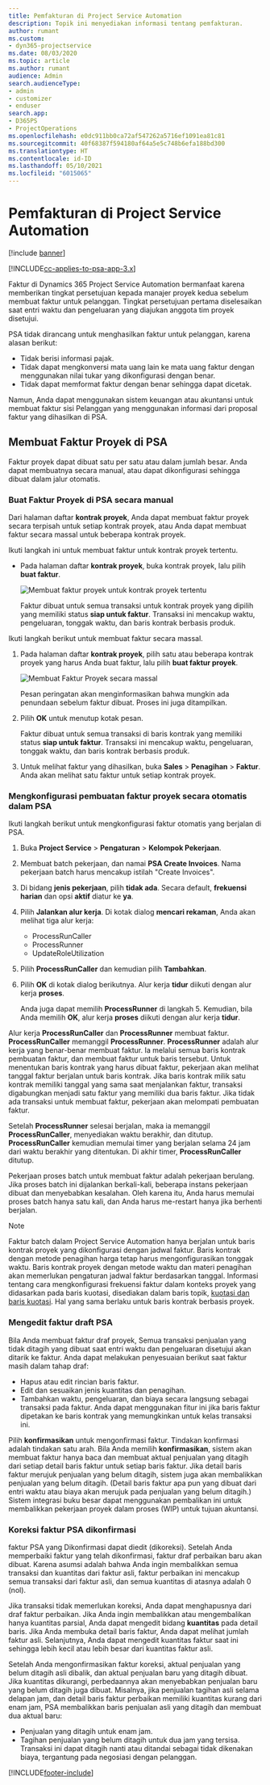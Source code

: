 ```yaml
---
title: Pemfakturan di Project Service Automation
description: Topik ini menyediakan informasi tentang pemfakturan.
author: rumant
ms.custom:
- dyn365-projectservice
ms.date: 08/03/2020
ms.topic: article
ms.author: rumant
audience: Admin
search.audienceType:
- admin
- customizer
- enduser
search.app:
- D365PS
- ProjectOperations
ms.openlocfilehash: e0dc911bb0ca72af547262a5716ef1091ea81c81
ms.sourcegitcommit: 40f68387f594180af64a5e5c748b6efa188bd300
ms.translationtype: HT
ms.contentlocale: id-ID
ms.lasthandoff: 05/10/2021
ms.locfileid: "6015065"
---
```

# <a name="invoicing-in-project-service-automation"></a>Pemfakturan di Project Service Automation

[!include [banner](../includes/psa-now-project-operations.md)]

[!INCLUDE[cc-applies-to-psa-app-3.x](../includes/cc-applies-to-psa-app-3x.md)]

Faktur di Dynamics 365 Project Service Automation bermanfaat karena memberikan tingkat persetujuan kepada manajer proyek kedua sebelum membuat faktur untuk pelanggan. Tingkat persetujuan pertama diselesaikan saat entri waktu dan pengeluaran yang diajukan anggota tim proyek disetujui.

PSA tidak dirancang untuk menghasilkan faktur untuk pelanggan, karena alasan berikut:

- Tidak berisi informasi pajak.
- Tidak dapat mengkonversi mata uang lain ke mata uang faktur dengan menggunakan nilai tukar yang dikonfigurasi dengan benar.
- Tidak dapat memformat faktur dengan benar sehingga dapat dicetak.

Namun, Anda dapat menggunakan sistem keuangan atau akuntansi untuk membuat faktur sisi Pelanggan yang menggunakan informasi dari proposal faktur yang dihasilkan di PSA.

## <a name="creating-project-invoices-in-psa"></a>Membuat Faktur Proyek di PSA

Faktur proyek dapat dibuat satu per satu atau dalam jumlah besar. Anda dapat membuatnya secara manual, atau dapat dikonfigurasi sehingga dibuat dalam jalur otomatis.

### <a name="manually-create-project-invoices-in-psa"></a>Buat Faktur Proyek di PSA secara manual

Dari halaman daftar **kontrak proyek**, Anda dapat membuat faktur proyek secara terpisah untuk setiap kontrak proyek, atau Anda dapat membuat faktur secara massal untuk beberapa kontrak proyek.

Ikuti langkah ini untuk membuat faktur untuk kontrak proyek tertentu.

- Pada halaman daftar **kontrak proyek**, buka kontrak proyek, lalu pilih **buat faktur**.

    ![Membuat faktur proyek untuk kontrak proyek tertentu](media/CreateProjectInvoicesOneByOne.png)

    Faktur dibuat untuk semua transaksi untuk kontrak proyek yang dipilih yang memiliki status **siap untuk faktur**. Transaksi ini mencakup waktu, pengeluaran, tonggak waktu, dan baris kontrak berbasis produk.

Ikuti langkah berikut untuk membuat faktur secara massal.

1. Pada halaman daftar **kontrak proyek**, pilih satu atau beberapa kontrak proyek yang harus Anda buat faktur, lalu pilih **buat faktur proyek**.

    ![Membuat Faktur Proyek secara massal](media/CreateProjectInvoicesBulk.png)

    Pesan peringatan akan menginformasikan bahwa mungkin ada penundaan sebelum faktur dibuat. Proses ini juga ditampilkan.

2. Pilih **OK** untuk menutup kotak pesan.

    Faktur dibuat untuk semua transaksi di baris kontrak yang memiliki status **siap untuk faktur**. Transaksi ini mencakup waktu, pengeluaran, tonggak waktu, dan baris kontrak berbasis produk.

3. Untuk melihat faktur yang dihasilkan, buka **Sales** \> **Penagihan** \> **Faktur**. Anda akan melihat satu faktur untuk setiap kontrak proyek.

### <a name="set-up-automated-creation-of-project-invoices-in-psa"></a>Mengkonfigurasi pembuatan faktur proyek secara otomatis dalam PSA

Ikuti langkah berikut untuk mengkonfigurasi faktur otomatis yang berjalan di PSA.

1. Buka **Project Service** \> **Pengaturan** \> **Kelompok Pekerjaan**.
2. Membuat batch pekerjaan, dan namai **PSA Create Invoices**. Nama pekerjaan batch harus mencakup istilah "Create Invoices".
3. Di bidang **jenis pekerjaan**, pilih **tidak ada**. Secara default, **frekuensi harian** dan opsi **aktif** diatur ke **ya**.
4. Pilih **Jalankan alur kerja**. Di kotak dialog **mencari rekaman**, Anda akan melihat tiga alur kerja:

    - ProcessRunCaller
    - ProcessRunner
    - UpdateRoleUtilization

5. Pilih **ProcessRunCaller** dan kemudian pilih **Tambahkan**.
6. Pilih **OK** di kotak dialog berikutnya. Alur kerja **tidur** diikuti dengan alur kerja **proses**.

    Anda juga dapat memilih **ProcessRunner** di langkah 5. Kemudian, bila Anda memilih **OK**, alur kerja **proses** diikuti dengan alur kerja **tidur**.

Alur kerja **ProcessRunCaller** dan **ProcessRunner** membuat faktur. **ProcessRunCaller** memanggil **ProcessRunner**. **ProcessRunner** adalah alur kerja yang benar-benar membuat faktur. Ia melalui semua baris kontrak pembuatan faktur, dan membuat faktur untuk baris tersebut. Untuk menentukan baris kontrak yang harus dibuat faktur, pekerjaan akan melihat tanggal faktur berjalan untuk baris kontrak. Jika baris kontrak milik satu kontrak memiliki tanggal yang sama saat menjalankan faktur, transaksi digabungkan menjadi satu faktur yang memiliki dua baris faktur. Jika tidak ada transaksi untuk membuat faktur, pekerjaan akan melompati pembuatan faktur.

Setelah **ProcessRunner** selesai berjalan, maka ia memanggil **ProcessRunCaller**, menyediakan waktu berakhir, dan ditutup. **ProcessRunCaller** kemudian memulai timer yang berjalan selama 24 jam dari waktu berakhir yang ditentukan. Di akhir timer, **ProcessRunCaller** ditutup.

Pekerjaan proses batch untuk membuat faktur adalah pekerjaan berulang. Jika proses batch ini dijalankan berkali-kali, beberapa instans pekerjaan dibuat dan menyebabkan kesalahan. Oleh karena itu, Anda harus memulai proses batch hanya satu kali, dan Anda harus me-restart hanya jika berhenti berjalan.

> [!NOTE]
> Faktur batch dalam Project Service Automation hanya berjalan untuk baris kontrak proyek yang dikonfigurasi dengan jadwal faktur. Baris kontrak dengan metode penagihan harga tetap harus mengonfigurasikan tonggak waktu. Baris kontrak proyek dengan metode waktu dan materi penagihan akan memerlukan pengaturan jadwal faktur berdasarkan tanggal. Informasi tentang cara mengkonfigurasi frekuensi faktur dalam konteks proyek yang didasarkan pada baris kuotasi, disediakan dalam baris topik, [kuotasi dan baris kuotasi](basic-quote-lines.md#invoice-schedule). Hal yang sama berlaku untuk baris kontrak berbasis proyek.      
 
### <a name="edit-a-draft-psa-invoice"></a>Mengedit faktur draft PSA

Bila Anda membuat faktur draf proyek, Semua transaksi penjualan yang tidak ditagih yang dibuat saat entri waktu dan pengeluaran disetujui akan ditarik ke faktur. Anda dapat melakukan penyesuaian berikut saat faktur masih dalam tahap draf:

- Hapus atau edit rincian baris faktur.
- Edit dan sesuaikan jenis kuantitas dan penagihan.
- Tambahkan waktu, pengeluaran, dan biaya secara langsung sebagai transaksi pada faktur. Anda dapat menggunakan fitur ini jika baris faktur dipetakan ke baris kontrak yang memungkinkan untuk kelas transaksi ini.

Pilih **konfirmasikan** untuk mengonfirmasi faktur. Tindakan konfirmasi adalah tindakan satu arah. Bila Anda memilih **konfirmasikan**, sistem akan membuat faktur hanya baca dan membuat aktual penjualan yang ditagih dari setiap detail baris faktur untuk setiap baris faktur. Jika detail baris faktur merujuk penjualan yang belum ditagih, sistem juga akan membalikkan penjualan yang belum ditagih. (Detail baris faktur apa pun yang dibuat dari entri waktu atau biaya akan merujuk pada penjualan yang belum ditagih.) Sistem integrasi buku besar dapat menggunakan pembalikan ini untuk membalikkan pekerjaan proyek dalam proses (WIP) untuk tujuan akuntansi.

### <a name="correct-a-confirmed-psa-invoice"></a>Koreksi faktur PSA dikonfirmasi

faktur PSA yang Dikonfirmasi dapat diedit (dikoreksi). Setelah Anda memperbaiki faktur yang telah dikonfirmasi, faktur draf perbaikan baru akan dibuat. Karena asumsi adalah bahwa Anda ingin membalikkan semua transaksi dan kuantitas dari faktur asli, faktur perbaikan ini mencakup semua transaksi dari faktur asli, dan semua kuantitas di atasnya adalah 0 (nol).

Jika transaksi tidak memerlukan koreksi, Anda dapat menghapusnya dari draf faktur perbaikan. Jika Anda ingin membalikkan atau mengembalikan hanya kuantitas parsial, Anda dapat mengedit bidang **kuantitas** pada detail baris. Jika Anda membuka detail baris faktur, Anda dapat melihat jumlah faktur asli. Selanjutnya, Anda dapat mengedit kuantitas faktur saat ini sehingga lebih kecil atau lebih besar dari kuantitas faktur asli.

Setelah Anda mengonfirmasikan faktur koreksi, aktual penjualan yang belum ditagih asli dibalik, dan aktual penjualan baru yang ditagih dibuat. Jika kuantitas dikurangi, perbedaannya akan menyebabkan penjualan baru yang belum ditagih juga dibuat. Misalnya, jika penjualan tagihan asli selama delapan jam, dan detail baris faktur perbaikan memiliki kuantitas kurang dari enam jam, PSA membalikkan baris penjualan asli yang ditagih dan membuat dua aktual baru:

- Penjualan yang ditagih untuk enam jam.
- Tagihan penjualan yang belum ditagih untuk dua jam yang tersisa. Transaksi ini dapat ditagih nanti atau ditandai sebagai tidak dikenakan biaya, tergantung pada negosiasi dengan pelanggan.


[!INCLUDE[footer-include](../includes/footer-banner.md)]